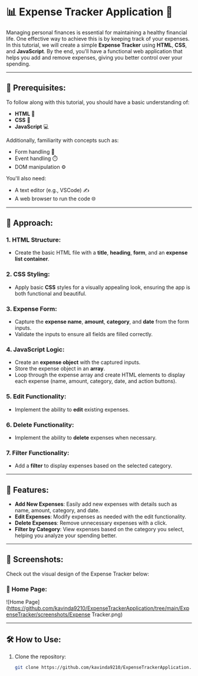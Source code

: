 # 📊 **Expense Tracker Application** 💸

Managing personal finances is essential for maintaining a healthy financial life. One effective way to achieve this is by keeping track of your expenses. In this tutorial, we will create a simple **Expense Tracker** using **HTML**, **CSS**, and **JavaScript**. By the end, you'll have a functional web application that helps you add and remove expenses, giving you better control over your spending.

---

## 📝 **Prerequisites**:

To follow along with this tutorial, you should have a basic understanding of:

- **HTML** 📄
- **CSS** 🎨
- **JavaScript** 💻

Additionally, familiarity with concepts such as:

- Form handling 📝
- Event handling ⏱️
- DOM manipulation ⚙️

You'll also need:

- A text editor (e.g., VSCode) ✍️
- A web browser to run the code 🌐

---

## 🚀 **Approach**:

### 1. **HTML Structure**:
- Create the basic HTML file with a **title**, **heading**, **form**, and an **expense list container**.

### 2. **CSS Styling**:
- Apply basic **CSS** styles for a visually appealing look, ensuring the app is both functional and beautiful.

### 3. **Expense Form**:
- Capture the **expense name**, **amount**, **category**, and **date** from the form inputs.
- Validate the inputs to ensure all fields are filled correctly.

### 4. **JavaScript Logic**:
- Create an **expense object** with the captured inputs.
- Store the expense object in an **array**.
- Loop through the expense array and create HTML elements to display each expense (name, amount, category, date, and action buttons).

### 5. **Edit Functionality**:
- Implement the ability to **edit** existing expenses.

### 6. **Delete Functionality**:
- Implement the ability to **delete** expenses when necessary.

### 7. **Filter Functionality**:
- Add a **filter** to display expenses based on the selected category.

---

## 🌟 **Features**:

- **Add New Expenses**: Easily add new expenses with details such as name, amount, category, and date.
- **Edit Expenses**: Modify expenses as needed with the edit functionality.
- **Delete Expenses**: Remove unnecessary expenses with a click.
- **Filter by Category**: View expenses based on the category you select, helping you analyze your spending better.

---

## 📸 **Screenshots**:

Check out the visual design of the Expense Tracker below:

### 📸 **Home Page**:
![Home Page](https://github.com/kavinda9210/ExpenseTrackerApplication/tree/main/ExpenseTracker/screenshots/Expense Tracker.png)



---

## 🛠️ **How to Use**:

1. Clone the repository:
   ```bash
   git clone https://github.com/kavinda9210/ExpenseTrackerApplication.git
